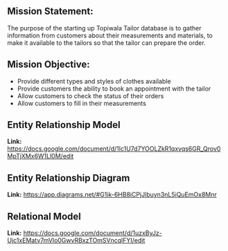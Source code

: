 ## Mission Statement:
The purpose of the starting up Topiwala Tailor database is to gather information from customers about their measurements and materials, to make it available to the tailors so that the tailor can prepare the order.

## Mission Objective:
- Provide different types and styles of clothes available
- Provide customers the ability to book an appointment with the tailor
- Allow customers to check the status of their orders
- Allow customers to fill in their measurements

## Entity Relationship Model

**Link:** https://docs.google.com/document/d/1lc1U7d7YOOLZkR1qxvqs6GR_Qrov0MpTjXMx6W1Ll0M/edit

## Entity Relationship Diagram

**Link:** https://app.diagrams.net/#G1ik-6HB8iCPjJlbuyn3nL5iQuEmOx8Mnr

## Relational Model

**Link:** https://docs.google.com/document/d/1uzxByJz-Ujc1xEMatv7mVlo0GwvRBxzTOmSVncqlFYI/edit
